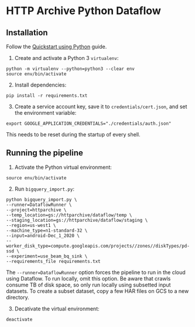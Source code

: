 # HTTP Archive Python Dataflow

## Installation

Follow the [Quickstart using Python](https://cloud.google.com/dataflow/docs/quickstarts/quickstart-python#before-you-begin) guide.

1. Create and activate a Python 3 `virtualenv`:

  ```
  python -m virtualenv --python=python3 --clear env
  source env/bin/activate
  ```

2. Install dependencies:

  ```
  pip install -r requirements.txt
  ```

3. Create a service account key, save it to `credentials/cert.json`, and set the environment variable:

```
export GOOGLE_APPLICATION_CREDENTIALS="./credentials/auth.json"
```

This needs to be reset during the startup of every shell.

## Running the pipeline

1. Activate the Python virtual environment:

  ```
  source env/bin/activate
  ```

2. Run `bigquery_import.py`:

  ```
python bigquery_import.py \
  --runner=DataflowRunner \
  --project=httparchive \
  --temp_location=gs://httparchive/dataflow/temp \
  --staging_location=gs://httparchive/dataflow/staging \
  --region=us-west1 \
  --machine_type=n1-standard-32 \
  --input=android-Dec_1_2020 \
  --worker_disk_type=compute.googleapis.com/projects//zones//diskTypes/pd-ssd \
  --experiment=use_beam_bq_sink \
  --requirements_file requirements.txt
  ```

  The `--runner=DataflowRunner` option forces the pipeline to run in the cloud using Dataflow. To run locally, omit this option. Be aware that crawls consume TB of disk space, so only run locally using subsetted input datasets. To create a subset dataset, copy a few HAR files on GCS to a new directory.

3. Decativate the virtual environment:

  ```
  deactivate
  ```
